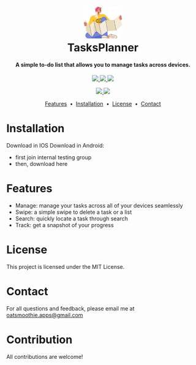 

<h1 align="center">
  <br>
  <img src="https://github.com/sylviezhang37/TasksPlanner/blob/main/assets/girl-with-map-2.0.png" alt="TasksPlanner" width="100">
  <br>
  TasksPlanner
  <br>
<h4 align="center">A simple to-do list that allows you to manage tasks across devices.</h4>
</h1>


<p align="center">
  <a href="https://img.shields.io/badge/Flutter-%2302569B.svg?style=for-the-badge&logo=Flutter&logoColor=white">
    <img src="https://img.shields.io/badge/Flutter-%2302569B.svg?style=for-the-badge&logo=Flutter&logoColor=white">
  </a>
  <a href="https://img.shields.io/badge/firebase-a08021?style=for-the-badge&logo=firebase&logoColor=ffcd34">
    <img src="https://img.shields.io/badge/firebase-a08021?style=for-the-badge&logo=firebase&logoColor=ffcd34">
  </a>
  <a href="https://img.shields.io/badge/dart-%230175C2.svg?style=for-the-badge&logo=dart&logoColor=white">
      <img src="https://img.shields.io/badge/dart-%230175C2.svg?style=for-the-badge&logo=dart&logoColor=white">
  </a>
</p>

<p align="center">
  <a href="https://github.com/sylviezhang37/TasksPlanner/blob/main/LICENSE">
    <img src="https://img.shields.io/static/v1?label=License&message=MIT&color=blue&style=flat-square">
  </a>  
  <a href="https://img.shields.io/github/v/release/sylviezhang37/TasksPlanner?style=flat-square">
    <img src="https://img.shields.io/github/v/release/sylviezhang37/TasksPlanner?style=flat-square">
  </a>
</p>

<p align="center">
<a href="#features">Features</a> &nbsp;&bull;&nbsp;
<a href="#installation">Installation</a> &nbsp;&bull;&nbsp;
<a href="#license">License</a> &nbsp;&bull;&nbsp;
<a href="#contact">Contact</a>
</p>

# Installation
Download in IOS
Download in Android:
- first join internal testing group
- then, download here

# Features
- Manage: manage your tasks across all of your devices seamlessly
- Swipe: a simple swipe to delete a task or a list
- Search: quickly locate a task through search
- Track: get a snapshot of your progress

# License
This project is licensed under the MIT License.

# Contact 
For all questions and feedback, please email me at oatsmoothie.apps@gmail.com

# Contribution
All contributions are welcome! 
